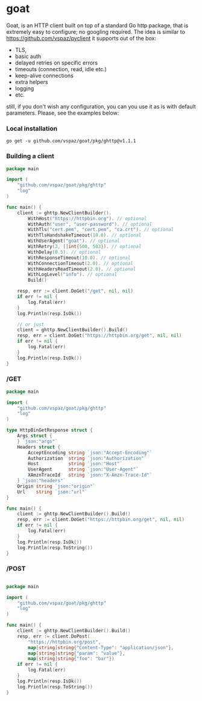 # goat

Goat, is an HTTP client built on top of a standard Go http package, that is extremely easy to configure; no googling
required. The idea is similar to https://github.com/vspaz/pyclient
it supports out of the box:

* TLS,
* basic auth
* delayed retries on specific errors
* timeouts (connection, read, idle etc.)
* keep-alive connections
* extra helpers
* logging
* etc.

still, if you don't wish any configuration, you can you use it as is with default parameters. Please, see the examples
below:

### Local installation

```shell
go get -u github.com/vspaz/goat/pkg/ghttp@v1.1.1
```

### Building a client

```go
package main

import (
	"github.com/vspaz/goat/pkg/ghttp"
	"log"
)

func main() {
	client := ghttp.NewClientBuilder().
		WithHost("https://httpbin.org"). // optional 
		WithAuth("user", "user-password"). // optional 
		WithTls("cert.pem", "cert.pem", "ca.crt"). // optional 
		WithTlsHandshakeTimeout(10.0). // optional
		WithUserAgent("goat"). // optional
		WithRetry(3, []int{500, 503}). // optional 
		WithDelay(0.5). // optional
		WithResponseTimeout(10.0). // optional
		WithConnectionTimeout(2.0). // optional 
		WithHeadersReadTimeout(2.0). // optional
		WithLogLevel("info"). // optional 
		Build()

	resp, err := client.DoGet("/get", nil, nil)
	if err != nil {
		log.Fatal(err)
	}
	log.Println(resp.IsOk())

	// or just
	client = ghttp.NewClientBuilder().Build()
	resp, err = client.DoGet("https://httpbin.org/get", nil, nil)
	if err != nil {
		log.Fatal(err)
	}
	log.Println(resp.IsOk())
}
```

### /GET

```go
package main

import (
	"github.com/vspaz/goat/pkg/ghttp"
	"log"
)

type HttpBinGetResponse struct {
	Args struct {
	} `json:"args"`
	Headers struct {
		AcceptEncoding string `json:"Accept-Encoding"`
		Authorization  string `json:"Authorization"`
		Host           string `json:"Host"`
		UserAgent      string `json:"User-Agent"`
		XAmznTraceId   string `json:"X-Amzn-Trace-Id"`
	} `json:"headers"`
	Origin string `json:"origin"`
	Url    string `json:"url"`
}

func main() {
	client := ghttp.NewClientBuilder().Build()
	resp, err := client.DoGet("https://httpbin.org/get", nil, nil)
	if err != nil {
		log.Fatal(err)
	}
	log.Println(resp.IsOk())
	log.Println(resp.ToString())
}
```

### /POST

```go

package main

import (
	"github.com/vspaz/goat/pkg/ghttp"
	"log"
)

func main() {
	client := ghttp.NewClientBuilder().Build()
	resp, err := client.DoPost(
		"https://httpbin.org/post",
		map[string]string{"Content-Type": "application/json"},
		map[string]string{"param": "value"},
		map[string]string{"foo": "bar"})
	if err != nil {
		log.Fatal(err)
	}
	log.Println(resp.IsOk())
	log.Println(resp.ToString())
}
```